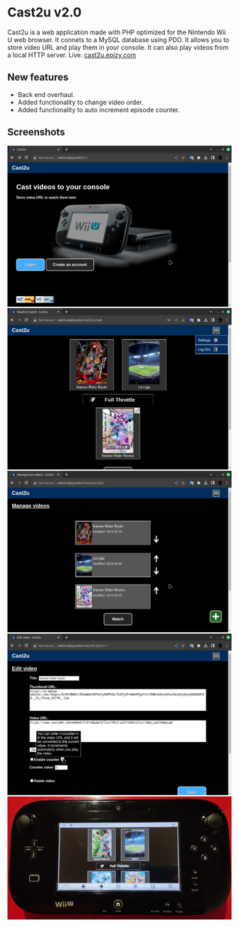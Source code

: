 # Cast2u v2.0
Cast2u is a web application made with PHP optimized for the Nintendo Wii U web browser. It connets to a MySQL database using PDO. It allows you to store video URL and play them in your console. It can also play videos from a local HTTP server.
Live: [cast2u.epizy.com](http://cast2u.epizy.com/)
## New features
- Back end overhaul.
- Added functionality to change video order.
- Added functionality to auto increment episode counter.
## Screenshots
![index](https://github.com/morenopilaralejandro/cast2u/blob/master/img/github_img/index.png?raw=true)
![index](https://github.com/morenopilaralejandro/cast2u/blob/master/img/github_img/list.png?raw=true)
![index](https://github.com/morenopilaralejandro/cast2u/blob/master/img/github_img/panel.png?raw=true)
![index](https://github.com/morenopilaralejandro/cast2u/blob/master/img/github_img/edit.png?raw=true)
![index](https://github.com/morenopilaralejandro/cast2u/blob/master/img/github_img/gamepad.jpg?raw=true)
